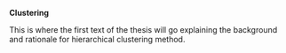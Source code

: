 **Clustering**

This is where the first text of the thesis will go explaining the background and rationale for hierarchical clustering method.